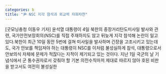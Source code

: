 ```yaml
---
categories: b
title: "尹 NSC 지각 참석과 외교력 자화자찬"
---
```

[굿모닝충청 이동우 기자] 윤석열 대통령이 4일 북한의 중장거리탄도미사일 발사와 관련, 국가안전보장회의(NSC)를 직접 주재하지도 않고 뒤늦게 지각 참석해 논란이 일고 있다.북한이 최근 10일 동안 5번에 걸쳐 미사일을 발사하며 긴장을 고조시키고 있는데도, 국가 안보를 책임져야 하는 대통령이 NSC를 이처럼 불성실하게 참석, 대통령으로서 안보의식 자체에 문제가 적잖다는 지적이 제기되고 있는 것이다. 지난 1일 국군의 날 기념식에서 군 통수권자로서 갖춰야 할 기본 의전수칙마저 제대로 따르지 않아 호된 비판을 받고서도 여전히 불성실한